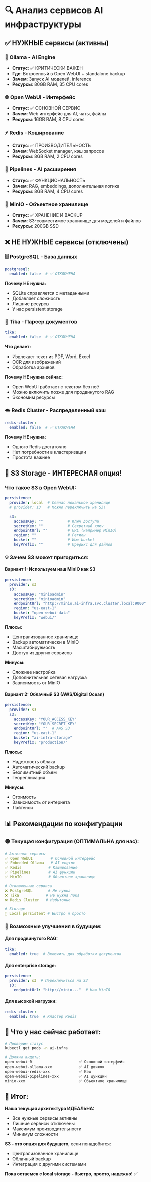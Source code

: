 # 🔍 Анализ сервисов AI инфраструктуры

## ✅ **НУЖНЫЕ сервисы (активны)**

### 🤖 **Ollama** - AI Engine
- **Статус**: ✅ КРИТИЧЕСКИ ВАЖЕН
- **Где**: Встроенный в Open WebUI + standalone backup
- **Зачем**: Запуск AI моделей, inference
- **Ресурсы**: 80GB RAM, 35 CPU cores

### 🌐 **Open WebUI** - Интерфейс
- **Статус**: ✅ ОСНОВНОЙ СЕРВИС
- **Зачем**: Web интерфейс для AI, чаты, файлы
- **Ресурсы**: 16GB RAM, 8 CPU cores

### ⚡ **Redis** - Кэширование
- **Статус**: ✅ ПРОИЗВОДИТЕЛЬНОСТЬ
- **Зачем**: WebSocket manager, кэш запросов
- **Ресурсы**: 8GB RAM, 2 CPU cores

### 🔧 **Pipelines** - AI расширения
- **Статус**: ✅ ФУНКЦИОНАЛЬНОСТЬ
- **Зачем**: RAG, embeddings, дополнительная логика
- **Ресурсы**: 8GB RAM, 4 CPU cores

### 💾 **MinIO** - Объектное хранилище
- **Статус**: ✅ ХРАНЕНИЕ И BACKUP
- **Зачем**: S3-совместимое хранилище для моделей и файлов
- **Ресурсы**: 200GB SSD

## ❌ **НЕ НУЖНЫЕ сервисы (отключены)**

### 🗄️ **PostgreSQL** - База данных
```yaml
postgresql:
  enabled: false  # ✅ ОТКЛЮЧЕНА
```
**Почему НЕ нужна:**
- SQLite справляется с метаданными
- Добавляет сложность
- Лишние ресурсы
- У нас persistent storage

### 📄 **Tika** - Парсер документов
```yaml
tika:
  enabled: false  # ✅ ОТКЛЮЧЕНА
```
**Что делает:**
- Извлекает текст из PDF, Word, Excel
- OCR для изображений
- Обработка архивов

**Почему НЕ нужна сейчас:**
- Open WebUI работает с текстом без неё
- Можно включить позже для продвинутого RAG
- Экономим ресурсы

### ☁️ **Redis Cluster** - Распределенный кэш
```yaml
redis-cluster:
  enabled: false  # ✅ ОТКЛЮЧЕНА
```
**Почему НЕ нужна:**
- Одного Redis достаточно
- Нет потребности в кластеризации
- Простота важнее

## 🎯 **S3 Storage - ИНТЕРЕСНАЯ опция!**

### Что такое S3 в Open WebUI:
```yaml
persistence:
  provider: local  # Сейчас локальное хранилище
  # provider: s3   # Можно переключить на S3!
  
  s3:
    accessKey: ""           # Ключ доступа
    secretKey: ""           # Секретный ключ
    endpointUrl: ""         # URL (например MinIO)
    region: ""              # Регион
    bucket: ""              # Имя bucket
    keyPrefix: ""           # Префикс для файлов
```

### 💡 **Зачем S3 может пригодиться:**

#### **Вариант 1: Используем наш MinIO как S3**
```yaml
persistence:
  provider: s3
  s3:
    accessKey: "minioadmin"
    secretKey: "minioadmin"
    endpointUrl: "http://minio.ai-infra.svc.cluster.local:9000"
    region: "us-east-1"
    bucket: "open-webui-data"
    keyPrefix: "webui/"
```

**Плюсы:**
- Централизованное хранилище
- Backup автоматически в MinIO
- Масштабируемость
- Доступ из других сервисов

**Минусы:**
- Сложнее настройка
- Дополнительная сетевая нагрузка
- Зависимость от MinIO

#### **Вариант 2: Облачный S3 (AWS/Digital Ocean)**
```yaml
persistence:
  provider: s3
  s3:
    accessKey: "YOUR_ACCESS_KEY"
    secretKey: "YOUR_SECRET_KEY"
    endpointUrl: ""  # AWS S3
    region: "us-east-1"
    bucket: "ai-infra-storage"
    keyPrefix: "production/"
```

**Плюсы:**
- Надежность облака
- Автоматический backup
- Безлимитный объем
- Георепликация

**Минусы:**
- Стоимость
- Зависимость от интернета
- Лайтенси

## 📊 **Рекомендации по конфигурации**

### 🟢 **Текущая конфигурация (ОПТИМАЛЬНА для нас):**
```yaml
# Активные сервисы
✅ Open WebUI        # Основной интерфейс
✅ Embedded Ollama   # AI engine
✅ Redis            # Кэширование
✅ Pipelines        # AI функции
✅ MinIO            # Объектное хранилище

# Отключенные сервисы  
❌ PostgreSQL       # Не нужна
❌ Tika            # Не нужна пока
❌ Redis Cluster   # Избыточно

# Storage
📁 Local persistent # Быстро и просто
```

### 🔄 **Возможные улучшения в будущем:**

#### **Для продвинутого RAG:**
```yaml
tika:
  enabled: true  # Включить для обработки документов
```

#### **Для enterprise storage:**
```yaml
persistence:
  provider: s3  # Переключиться на S3
  s3:
    endpointUrl: "http://minio..."  # Наш MinIO
```

#### **Для высокой нагрузки:**
```yaml
redis-cluster:
  enabled: true  # Кластер Redis
```

## 🚀 **Что у нас сейчас работает:**

```bash
# Проверим статус
kubectl get pods -n ai-infra

# Должны видеть:
open-webui-0                     ✅ Основной интерфейс
open-webui-ollama-xxx            ✅ AI движок  
open-webui-redis-xxx             ✅ Кэш
open-webui-pipelines-xxx         ✅ AI функции
minio-xxx                        ✅ Объектное хранилище
```

## 🎯 **Итог:**

**Наша текущая архитектура ИДЕАЛЬНА:**
- Все нужные сервисы активны
- Лишние сервисы отключены
- Максимум производительности
- Минимум сложности

**S3 - это опция для будущего**, если понадобится:
- Централизованное хранилище
- Облачный backup
- Интеграция с другими системами

**Пока остаемся с local storage - быстро, просто, надежно!** ✅ 